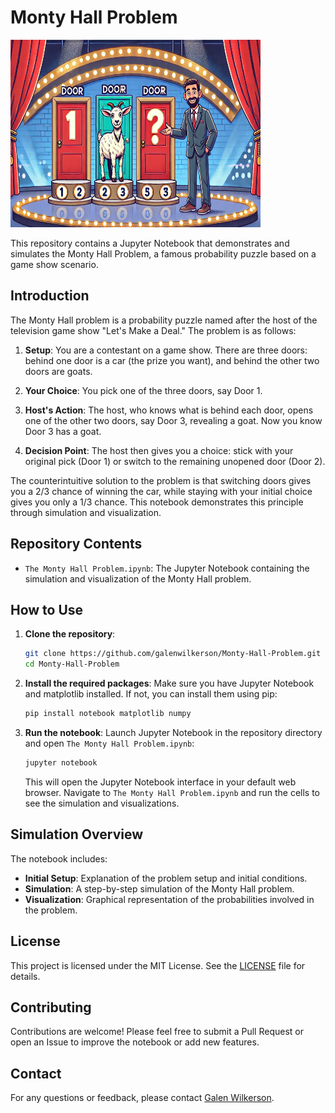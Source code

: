 # Monty Hall Problem

<img src="./monty_hall.png" width="400" height="300">


This repository contains a Jupyter Notebook that demonstrates and simulates the Monty Hall Problem, a famous probability puzzle based on a game show scenario.

## Introduction

The Monty Hall problem is a probability puzzle named after the host of the television game show "Let's Make a Deal." The problem is as follows:

1. **Setup**: You are a contestant on a game show. There are three doors: behind one door is a car (the prize you want), and behind the other two doors are goats.

2. **Your Choice**: You pick one of the three doors, say Door 1.

3. **Host's Action**: The host, who knows what is behind each door, opens one of the other two doors, say Door 3, revealing a goat. Now you know Door 3 has a goat.

4. **Decision Point**: The host then gives you a choice: stick with your original pick (Door 1) or switch to the remaining unopened door (Door 2).

The counterintuitive solution to the problem is that switching doors gives you a 2/3 chance of winning the car, while staying with your initial choice gives you only a 1/3 chance. This notebook demonstrates this principle through simulation and visualization.

## Repository Contents

- `The Monty Hall Problem.ipynb`: The Jupyter Notebook containing the simulation and visualization of the Monty Hall problem.

## How to Use

1. **Clone the repository**:
    ```bash
    git clone https://github.com/galenwilkerson/Monty-Hall-Problem.git
    cd Monty-Hall-Problem
    ```

2. **Install the required packages**:
    Make sure you have Jupyter Notebook and matplotlib installed. If not, you can install them using pip:
    ```bash
    pip install notebook matplotlib numpy
    ```

3. **Run the notebook**:
    Launch Jupyter Notebook in the repository directory and open `The Monty Hall Problem.ipynb`:
    ```bash
    jupyter notebook
    ```

    This will open the Jupyter Notebook interface in your default web browser. Navigate to `The Monty Hall Problem.ipynb` and run the cells to see the simulation and visualizations.

## Simulation Overview

The notebook includes:

- **Initial Setup**: Explanation of the problem setup and initial conditions.
- **Simulation**: A step-by-step simulation of the Monty Hall problem.
- **Visualization**: Graphical representation of the probabilities involved in the problem.

## License

This project is licensed under the MIT License. See the [LICENSE](LICENSE) file for details.

## Contributing

Contributions are welcome! Please feel free to submit a Pull Request or open an Issue to improve the notebook or add new features.

## Contact

For any questions or feedback, please contact [Galen Wilkerson](https://github.com/galenwilkerson).
